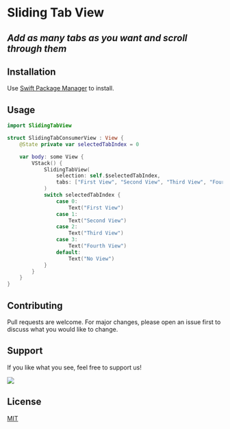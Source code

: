 # Sliding Tab View
## _Add as many tabs as you want and scroll through them_

## Installation
Use [Swift Package Manager](https://swiftpackageregistry.com/garage-panda/sliding-tab-view) to install.

## Usage

```swift
import SlidingTabView

struct SlidingTabConsumerView : View {
    @State private var selectedTabIndex = 0

    var body: some View {
        VStack() {
            SlidingTabView(
                selection: self.$selectedTabIndex,
                tabs: ["First View", "Second View", "Third View", "Fourth View"]
            )
            switch selectedTabIndex {
                case 0:
                    Text("First View")
                case 1:
                    Text("Second View")
                case 2:
                    Text("Third View")
                case 3:
                    Text("Fourth View")
                default:
                    Text("No View")
            }
        }
    }
}
```

## Contributing
Pull requests are welcome. For major changes, please open an issue first to discuss what you would like to change.

## Support
If you like what you see, feel free to support us!

<a href="https://www.buymeacoffee.com/garage.panda">
<img src="https://img.buymeacoffee.com/button-api/?text=Buy us a beer&emoji=:beer:&slug=garage.panda&button_colour=FFDD00&font_colour=000000&font_family=Poppins&outline_colour=000000&coffee_colour=ffffff"></a>

## License
[MIT](https://choosealicense.com/licenses/mit/)
